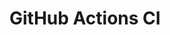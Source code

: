 # GitHub Actions CI





















































































































































































































































































































































































































































































































































































































































































































































































































































































































































































































































































































































































































































































































































































































































































































































































































































